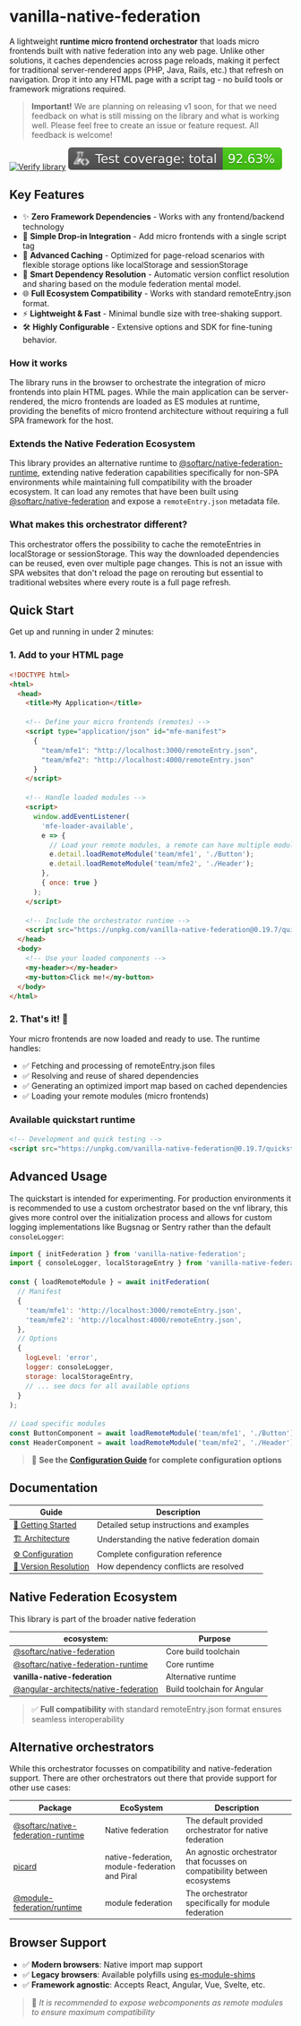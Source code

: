 # vanilla-native-federation

A lightweight **runtime micro frontend orchestrator** that loads micro frontends built with native federation into any web page. Unlike other solutions, it caches dependencies across page reloads, making it perfect for traditional server-rendered apps (PHP, Java, Rails, etc.) that refresh on navigation. Drop it into any HTML page with a script tag - no build tools or framework migrations required.

> **Important!** We are planning on releasing v1 soon, for that we need feedback on what is still missing on the library and what is working well. Please feel free to create an issue or feature request. All feedback is welcome!

[![Verify library](https://github.com/topicusonderwijs/vanilla-native-federation/actions/workflows/verify-code.yaml/badge.svg)](https://github.com/topicusonderwijs/vanilla-native-federation/actions/workflows/verify-code.yaml)
![Coverage total](https://raw.githubusercontent.com/topicusonderwijs/vanilla-native-federation/badges/badges/coverage-total.svg)

## Key Features

- ✨ **Zero Framework Dependencies** - Works with any frontend/backend technology
- 🚀 **Simple Drop-in Integration** - Add micro frontends with a single script tag
- 💾 **Advanced Caching** - Optimized for page-reload scenarios with flexible storage options like localStorage and sessionStorage
- 🔄 **Smart Dependency Resolution** - Automatic version conflict resolution and sharing based on the module federation mental model.
- 🌐 **Full Ecosystem Compatibility** - Works with standard remoteEntry.json format.
- ⚡ **Lightweight & Fast** - Minimal bundle size with tree-shaking support.
- 🛠️ **Highly Configurable** - Extensive options and SDK for fine-tuning behavior.

### How it works

The library runs in the browser to orchestrate the integration of micro frontends into plain HTML pages. While the main application can be server-rendered, the micro frontends are loaded as ES modules at runtime, providing the benefits of micro frontend architecture without requiring a full SPA framework for the host.

### Extends the Native Federation Ecosystem

This library provides an alternative runtime to [@softarc/native-federation-runtime](https://www.npmjs.com/package/@softarc/native-federation-runtime), extending native federation capabilities specifically for non-SPA environments while maintaining full compatibility with the broader ecosystem. It can load any remotes that have been built using [@softarc/native-federation](https://www.npmjs.com/package/@softarc/native-federation) and expose a `remoteEntry.json` metadata file.

### What makes this orchestrator different?

This orchestrator offers the possibility to cache the remoteEntries in localStorage or sessionStorage. This way the downloaded dependencies can be reused, even over multiple page changes. This is not an issue with SPA websites that don't reload the page on rerouting but essential to traditional websites where every route is a full page refresh.

## Quick Start

Get up and running in under 2 minutes:

### 1. Add to your HTML page

```html
<!DOCTYPE html>
<html>
  <head>
    <title>My Application</title>

    <!-- Define your micro frontends (remotes) -->
    <script type="application/json" id="mfe-manifest">
      {
        "team/mfe1": "http://localhost:3000/remoteEntry.json",
        "team/mfe2": "http://localhost:4000/remoteEntry.json"
      }
    </script>

    <!-- Handle loaded modules -->
    <script>
      window.addEventListener(
        'mfe-loader-available',
        e => {
          // Load your remote modules, a remote can have multiple modules
          e.detail.loadRemoteModule('team/mfe1', './Button');
          e.detail.loadRemoteModule('team/mfe2', './Header');
        },
        { once: true }
      );
    </script>

    <!-- Include the orchestrator runtime -->
    <script src="https://unpkg.com/vanilla-native-federation@0.19.7/quickstart.mjs"></script>
  </head>
  <body>
    <!-- Use your loaded components -->
    <my-header></my-header>
    <my-button>Click me!</my-button>
  </body>
</html>
```

### 2. That's it! 🎉

Your micro frontends are now loaded and ready to use. The runtime handles:

- ✅ Fetching and processing of remoteEntry.json files
- ✅ Resolving and reuse of shared dependencies
- ✅ Generating an optimized import map based on cached dependencies
- ✅ Loading your remote modules (micro frontends)

### Available quickstart runtime

```html
<!-- Development and quick testing -->
<script src="https://unpkg.com/vanilla-native-federation@0.19.7/quickstart.mjs"></script>
```

## Advanced Usage

The quickstart is intended for experimenting. For production environments it is recommended to use a custom orchestrator based on the vnf library, this gives more control over the initialization process and allows for custom logging implementations like Bugsnag or Sentry rather than the default `consoleLogger`:

```javascript
import { initFederation } from 'vanilla-native-federation';
import { consoleLogger, localStorageEntry } from 'vanilla-native-federation/options';

const { loadRemoteModule } = await initFederation(
  // Manifest
  {
    'team/mfe1': 'http://localhost:3000/remoteEntry.json',
    'team/mfe2': 'http://localhost:4000/remoteEntry.json',
  },
  // Options
  {
    logLevel: 'error',
    logger: consoleLogger,
    storage: localStorageEntry,
    // ... see docs for all available options
  }
);

// Load specific modules
const ButtonComponent = await loadRemoteModule('team/mfe1', './Button');
const HeaderComponent = await loadRemoteModule('team/mfe2', './Header');
```

> 📖 **See the [Configuration Guide](./docs/config.md) for complete configuration options**

## Documentation

| Guide                                                                                                                     | Description                                |
| ------------------------------------------------------------------------------------------------------------------------- | ------------------------------------------ |
| [🚀 Getting Started](https://github.com/topicusonderwijs/vanilla-native-federation/blob/main/docs/getting-started.md)     | Detailed setup instructions and examples   |
| [🏗️ Architecture](https://github.com/topicusonderwijs/vanilla-native-federation/blob/main/docs/architecture.md)           | Understanding the native federation domain |
| [⚙️ Configuration](https://github.com/topicusonderwijs/vanilla-native-federation/blob/main/docs/config.md)                | Complete configuration reference           |
| [🔄 Version Resolution](https://github.com/topicusonderwijs/vanilla-native-federation/blob/main/docs/version-resolver.md) | How dependency conflicts are resolved      |

## Native Federation Ecosystem

This library is part of the broader native federation

| ecosystem:                                                                                                   | Purpose                     |
| ------------------------------------------------------------------------------------------------------------ | --------------------------- |
| [@softarc/native-federation](https://www.npmjs.com/package/@softarc/native-federation)                       | Core build toolchain        |
| [@softarc/native-federation-runtime](https://www.npmjs.com/package/@softarc/native-federation-runtime)       | Core runtime                |
| **vanilla-native-federation**                                                                                | Alternative runtime         |
| [@angular-architects/native-federation](https://www.npmjs.com/package/@angular-architects/native-federation) | Build toolchain for Angular |

> ✅ **Full compatibility** with standard remoteEntry.json format ensures seamless interoperability

## Alternative orchestrators

While this orchestrator focusses on compatibility and native-federation support. There are other orchestrators out there that provide support for other use cases:

| Package                                                                                                | EcoSystem                                      | Description                                                                |
| ------------------------------------------------------------------------------------------------------ | ---------------------------------------------- | -------------------------------------------------------------------------- |
| [@softarc/native-federation-runtime](https://www.npmjs.com/package/@softarc/native-federation-runtime) | Native federation                              | The default provided orchestrator for native federation                    |
| [picard](https://github.com/picardjs/picard)                                                           | native-federation, module-federation and Piral | An agnostic orchestrator that focusses on compatibility between ecosystems |
| [@module-federation/runtime](https://www.npmjs.com/package/@module-federation/runtime)                 | module federation                              | The orchestrator specifically for module federation                        |

## Browser Support

- ✅ **Modern browsers**: Native import map support
- ✅ **Legacy browsers**: Available polyfills using [es-module-shims](https://www.npmjs.com/package/es-module-shims)
- ✅ **Framework agnostic**: Accepts React, Angular, Vue, Svelte, etc.

> 🧠 _It is recommended to expose webcomponents as remote modules to ensure maximum compatibility_
